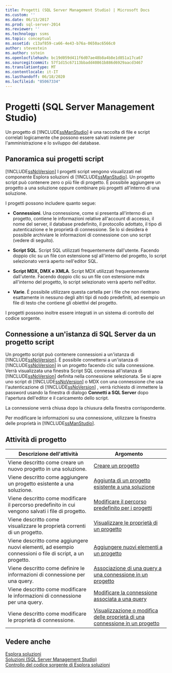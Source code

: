 ```yaml
---
title: Progetti (SQL Server Management Studio) | Microsoft Docs
ms.custom: ''
ms.date: 06/13/2017
ms.prod: sql-server-2014
ms.reviewer: ''
ms.technology: ssms
ms.topic: conceptual
ms.assetid: c13af859-ca66-4e43-b76a-0650ac6566c0
author: stevestein
ms.author: sstein
ms.openlocfilehash: bc19d059d411f6d07ae48b8a4b8e1d851a17ca67
ms.sourcegitcommit: 57f1d15c67113bbadd40861b886d6929aacd3467
ms.translationtype: MT
ms.contentlocale: it-IT
ms.lasthandoff: 06/18/2020
ms.locfileid: "85067334"
---
```

# <a name="projects-sql-server-management-studio"></a>Progetti (SQL Server Management Studio)
  Un progetto di [!INCLUDE[ssManStudio](../../includes/ssmanstudio-md.md)] è una raccolta di file e script correlati logicamente che possono essere salvati insieme per l'amministrazione e lo sviluppo del database.  
  
## <a name="script-project-overview"></a>Panoramica sui progetti script  
 [!INCLUDE[ssNoVersion](../../includes/ssnoversion-md.md)] I progetti script vengono visualizzati nel componente Esplora soluzioni di [!INCLUDE[ssManStudio](../../includes/ssmanstudio-md.md)]. Un progetto script può contenere zero o più file di progetto. È possibile aggiungere un progetto a una soluzione oppure combinare più progetti all'interno di una soluzione.  
  
 I progetti possono includere quanto segue:  
  
-   **Connessioni**. Una connessione, come si presenta all'interno di un progetto, contiene le informazioni relative all'account di accesso, il nome del server, il database predefinito, il protocollo adottato, il tipo di autenticazione e le proprietà di connessione. Se lo si desidera è possibile archiviare le informazioni di connessione con uno script (vedere di seguito).  
  
-   **Script SQL**. Script SQL utilizzati frequentemente dall'utente. Facendo doppio clic su un file con estensione sql all'interno del progetto, lo script selezionato verrà aperto nell'editor SQL.  
  
-   **Script MDX, DMX e XMLA**. Script MDX utilizzati frequentemente dall'utente. Facendo doppio clic su un file con estensione mdx all'interno del progetto, lo script selezionato verrà aperto nell'editor.  
  
-   **Varie**. È possibile utilizzare questa cartella per i file che non rientrano esattamente in nessuno degli altri tipi di nodo predefiniti, ad esempio un file di testo che contiene gli obiettivi del progetto.  
  
 I progetti possono inoltre essere integrati in un sistema di controllo del codice sorgente.  
  
## <a name="connecting-to-an-instance-of-sql-server-from-a-script-project"></a>Connessione a un'istanza di SQL Server da un progetto script  
 Un progetto script può contenere connessioni a un'istanza di [!INCLUDE[ssNoVersion](../../includes/ssnoversion-md.md)]. È possibile connettersi a un'istanza di [!INCLUDE[ssNoVersion](../../includes/ssnoversion-md.md)] in un progetto facendo clic sulla connessione. Verrà visualizzata una finestra Script SQL connessa all'istanza di [!INCLUDE[ssNoVersion](../../includes/ssnoversion-md.md)] definita nella connessione selezionata. Se si apre uno script di [!INCLUDE[ssNoVersion](../../includes/ssnoversion-md.md)] o MDX con una connessione che usa l'autenticazione di [!INCLUDE[ssNoVersion](../../includes/ssnoversion-md.md)] , verrà richiesto di immettere la password usando la finestra di dialogo **Connetti a SQL Server** dopo l'apertura dell'editor e il caricamento dello script.  
  
 La connessione verrà chiusa dopo la chiusura della finestra corrispondente.  
  
 Per modificare le informazioni su una connessione, utilizzare la finestra delle proprietà in [!INCLUDE[ssManStudio](../../includes/ssmanstudio-md.md)].  
  
## <a name="project-tasks"></a>Attività di progetto  
  
|Descrizione dell'attività|Argomento|  
|----------------------|-----------|  
|Viene descritto come creare un nuovo progetto in una soluzione.|[Creare un progetto](create-a-project.md)|  
|Viene descritto come aggiungere un progetto esistente a una soluzione.|[Aggiunta di un progetto esistente a una soluzione](add-an-existing-project-to-a-solution.md)|  
|Viene descritto come modificare il percorso predefinito in cui vengono salvati i file di progetto.|[Modificare il percorso predefinito per i progetti](change-the-default-location-for-projects.md)|  
|Viene descritto come visualizzare le proprietà correnti di un progetto.|[Visualizzare le proprietà di un progetto](view-project-properties.md)|  
|Viene descritto come aggiungere nuovi elementi, ad esempio connessioni o file di script, a un progetto.|[Aggiungere nuovi elementi a un progetto](add-new-items-to-a-project.md)|  
|Viene descritto come definire le informazioni di connessione per una query.|[Associazione di una query a una connessione in un progetto](associate-a-query-with-a-connection-in-a-project.md)|  
|Viene descritto come modificare le informazioni di connessione per una query.|[Modificare la connessione associata a una query](change-the-connection-associated-with-a-query.md)|  
|Viene descritto come modificare le proprietà di connessione.|[Visualizzazione o modifica delle proprietà di una connessione in un progetto](view-or-change-the-properties-of-a-connection-in-a-project.md)|  
  
## <a name="see-also"></a>Vedere anche  
 [Esplora soluzioni](solution-explorer.md)   
 [Soluzioni &#40;SQL Server Management Studio&#41;](solutions-sql-server-management-studio.md)   
 [Controllo del codice sorgente di Esplora soluzioni](../../database-engine/solution-explorer-source-control.md)  
  
  
